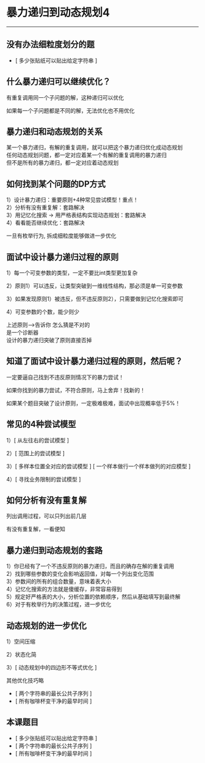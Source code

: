 # 暴力递归到动态规划4

----

## 没有办法细粒度划分的题

- [ 多少张贴纸可以贴出给定字符串 ]

## 什么暴力递归可以继续优化？
有重复调用同一个子问题的解，这种递归可以优化  

如果每一个子问题都是不同的解，无法优化也不用优化 

## 暴力递归和动态规划的关系
某一个暴力递归，有解的重复调用，就可以把这个暴力递归优化成动态规划  
任何动态规划问题，都一定对应着某一个有解的重复调用的暴力递归  
但不是所有的暴力递归，都一定对应着动态规划  

## 如何找到某个问题的DP方式
1）设计暴力递归：重要原则+4种常见尝试模型！重点！  
2）分析有没有重复解：套路解决  
3）用记忆化搜索 -> 用严格表结构实现动态规划：套路解决  
4）看看能否继续优化：套路解决  

一旦有枚举行为, 拆成细粒度能够做进一步优化


## 面试中设计暴力递归过程的原则
1）每一个可变参数的类型，一定不要比int类型更加复杂  

2）原则1）可以违反，让类型突破到一维线性结构，那必须是单一可变参数  

3）如果发现原则1）被违反，但不违反原则2），只需要做到记忆化搜索即可  

4）可变参数的个数，能少则少  

上述原则-->告诉你 怎么猜是不对的  
是一个诊断器  
设计的暴力递归突破了原则直接否掉  


## 知道了面试中设计暴力递归过程的原则，然后呢？
一定要逼自己找到不违反原则情况下的暴力尝试！   

如果你找到的暴力尝试，不符合原则，马上舍弃！找新的！    

如果某个题目突破了设计原则，一定极难极难，面试中出现概率低于5%！    


## 常见的4种尝试模型

1）[ 从左往右的尝试模型 ]

2）[ 范围上的尝试模型 ]

3）[ 多样本位置全对应的尝试模型 ] [ 一个样本做行一个样本做列的对应模型 ]

4）[ 寻找业务限制的尝试模型 ]




## 如何分析有没有重复解
列出调用过程，可以只列出前几层   

有没有重复解，一看便知  

## 暴力递归到动态规划的套路
1）你已经有了一个不违反原则的暴力递归，而且的确存在解的重复调用    
2）找到哪些参数的变化会影响返回值，对每一个列出变化范围    
3）参数间的所有的组合数量，意味着表大小    
4）记忆化搜索的方法就是傻缓存，非常容易得到    
5）规定好严格表的大小，分析位置的依赖顺序，然后从基础填写到最终解   
6）对于有枚举行为的决策过程，进一步优化      

## 动态规划的进一步优化
1）空间压缩  

2）状态化简  

3）[ 动态规划中的四边形不等式优化 ] 

其他优化技巧略   



- [ 两个字符串的最长公共子序列 ]
- [ 所有咖啡杯变干净的最早时间 ]



## 本课题目
- [ 多少张贴纸可以贴出给定字符串 ]
- [ 两个字符串的最长公共子序列 ]
- [ 所有咖啡杯变干净的最早时间 ]

